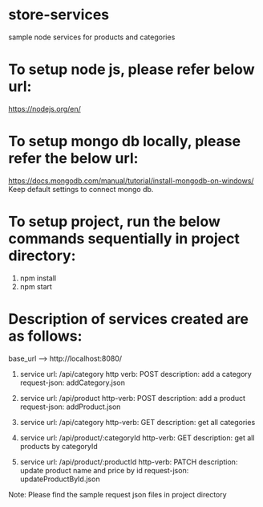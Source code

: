 # store-services
sample node services for products and categories

# To setup node js, please refer below url:
https://nodejs.org/en/

# To setup mongo db locally, please refer the below url:
https://docs.mongodb.com/manual/tutorial/install-mongodb-on-windows/
Keep default settings to connect mongo db.

# To setup project, run the below commands sequentially in project directory:
1. npm install
2. npm start

# Description of services created are as follows:
base_url --> http://localhost:8080/

1. service url: /api/category
   http verb: POST
   description: add a category
   request-json: addCategory.json
   
2. service url: /api/product
   http-verb: POST
   description: add a product
   request-json: addProduct.json
   
3. service url: /api/category
   http-verb: GET
   description: get all categories
   
4. service url: /api/product/:categoryId
   http-verb: GET
   description: get all products by categoryId
   
5. service url: /api/product/:productId
   http-verb: PATCH
   description: update product name and price by id
   request-json: updateProductById.json
   

Note: Please find the sample request json files in project directory


